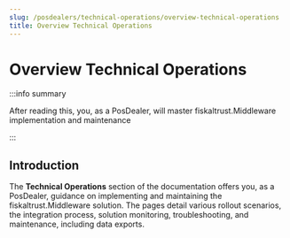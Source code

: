 ```yaml
---
slug: /posdealers/technical-operations/overview-technical-operations
title: Overview Technical Operations
---
```


# Overview Technical Operations

:::info summary

After reading this, you, as a PosDealer, will master fiskaltrust.Middleware implementation and maintenance

:::

## Introduction

The **Technical Operations** section of the documentation offers you, as a PosDealer, guidance on implementing and maintaining the fiskaltrust.Middleware solution. The pages detail various rollout scenarios, the integration process, solution monitoring, troubleshooting, and maintenance, including data exports.